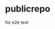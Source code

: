 # publicrepo
for e2e test




































































































































































































































































































































































































































































































































































































































































































































































































































































































































































































































































































































































































































































































































































































































































































































































































































































































































































